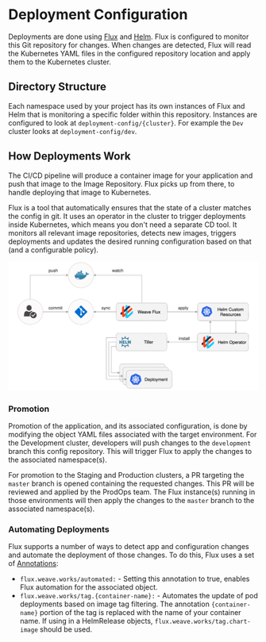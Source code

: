 # Deployment Configuration
Deployments are done using [Flux](https://github.com/weaveworks/flux) and [Helm](https://helm.sh). Flux is configured to monitor this Git repository for changes. When changes are detected, Flux will read the Kubernetes YAML files in the configured repository location and apply them to the Kubernetes cluster.

## Directory Structure
Each namespace used by your project has its own instances of Flux and Helm that is monitoring a specific folder within this repository. Instances are configured to look at `deployment-config/{cluster}`. For example the `Dev` cluster looks at `deployment-config/dev`.

## How Deployments Work
The CI/CD pipeline will produce a container image for your application and push that image to the Image Repository. Flux picks up from there, to handle deploying that image to Kubernetes.

Flux is a tool that automatically ensures that the state of a cluster matches the config in git. It uses an operator in the cluster to trigger deployments inside Kubernetes, which means you don't need a separate CD tool. It monitors all relevant image repositories, detects new images, triggers deployments and updates the desired running configuration based on that (and a configurable policy).


![Flux Process](../docs/img/flux-helm-gitops.png "Flux Process")

### Promotion
Promotion of the application, and its associated configuration, is done by modifying the object YAML files associated with the target environment. For the Development cluster, developers will push changes to the `development` branch this config repository. This will trigger Flux to apply the changes to the associated namespace(s). 

For promotion to the Staging and Production clusters, a PR targeting the `master` branch is opened containing the requested changes. This PR will be reviewed and applied by the ProdOps team. The Flux instance(s) running in those environments will then apply the changes to the `master` branch to the associated namespace(s).

### Automating Deployments
Flux supports a number of ways to detect app and configuration changes and automate the deployment of those changes. To do this, Flux uses a set of [Annotations](https://github.com/fluxcd/flux/blob/master/docs/references/fluxctl.md#using-annotations):
* `flux.weave.works/automated:` - Setting this annotation to true, enables Flux automation for the associated object.
* `flux.weave.works/tag.{container-name}:` - Automates the update of pod deployments based on image tag filtering. The annotation `{container-name}` portion of the tag is replaced with the name of your container name. If using in a HelmRelease objects, `flux.weave.works/tag.chart-image` should be used.